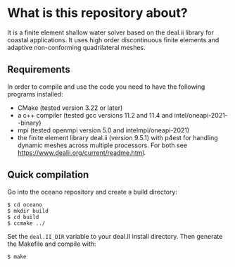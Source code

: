 # What is this repository about?

It is a finite element shallow water solver based on the deal.ii library for coastal applications. It uses high order discontinuous finite elements and adaptive non-conforming quadrilateral meshes.

## Requirements

In order to compile and use the code you need to have the following programs installed:
- CMake (tested version 3.22 or later)
- a c++ compiler (tested gcc versions 11.2 and 11.4 and intel/oneapi-2021--binary)
- mpi (tested openmpi version 5.0 and intelmpi/oneapi-2021)
- the finite element library deal.ii (version 9.5.1) with p4est for handling dynamic meshes across multiple processors. For both see https://www.dealii.org/current/readme.html.

## Quick compilation

Go into the oceano repository and create a build directory:
```
$ cd oceano
$ mkdir build
$ cd build
$ ccmake ../
```
Set the `deal.II_DIR` variable to your deal.II install directory. Then generate the Makefile
and compile with:
```
$ make
```

